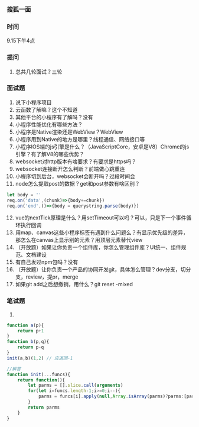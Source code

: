 ### 搜狐一面

### 时间
9.15下午4点

### 提问
1. 总共几轮面试？三轮

### 面试题
1. 说下小程序项目
2. 云函数了解嘛？这个不知道
3. 其他平台的小程序有了解吗？没有
4. 小程序性能优化有哪些方法？
5. 小程序是Native渲染还是WebView？WebView
6. 小程序用到Native的地方是哪里？线程通信、网络接口等
7. 小程序IOS端的js引擎是什么？（JavaScriptCore，安卓是V8）Chrome的js引擎？有了解V8的哪些优势？
8. websocket对http版本有啥要求？有要求是https吗？
9. websocket连接断开怎么判断？前端做心跳重连
10. 小程序切到后台，websocket会断开吗？过段时间会
11. node怎么提取post的数据？get和post参数有啥区别？

```javascript
let body = ''
req.on('data',(chunk)=>{body+=chunk})
req.on('end',()=>{body = querystring.parse(body)})
```

12. vue的nextTick原理是什么？用setTimeout可以吗？可以，只是下一个事件循环执行回调
13. 用map、canvas这些小程序标签有遇到什么问题么？有显示优先级的差异，那怎么在canvas上显示别的元素？用顶层元素替代view
14. （开放题）如果让你负责一个组件库，你怎么管理组件库？UI统一、组件规范、文档建设
15. 有自己发过npm包吗？没有
16. （开放题）让你负责一个产品的协同开发git，具体怎么管理？dev分支，切分支，review，提pr，merge
17. 如果git add之后想撤销，用什么？git reset -mixed

### 笔试题
1. 
```javascript
function a(p){
	return p+1
}
function b(p,q){
	return p-q
}
init(a,b)(1,2) // 应返回-1

//解答
function init(...funcs){
	return function(){
		let parms = [].slice.call(arguments)
		for(let i=funcs.length-1;i>=0;i--){
			parms = funcs[i].apply(null,Array.isArray(parms)?parms:[parms])
		}
		return parms
	}
}
```